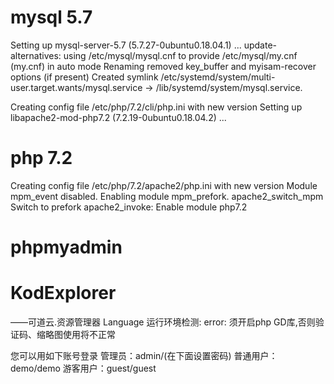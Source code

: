 
# mysql	5.7
Setting up mysql-server-5.7 (5.7.27-0ubuntu0.18.04.1) ...
update-alternatives: using /etc/mysql/mysql.cnf to provide /etc/mysql/my.cnf (my.cnf) in auto mode
Renaming removed key_buffer and myisam-recover options (if present)
Created symlink /etc/systemd/system/multi-user.target.wants/mysql.service → /lib/systemd/system/mysql.service.

Creating config file /etc/php/7.2/cli/php.ini with new version
Setting up libapache2-mod-php7.2 (7.2.19-0ubuntu0.18.04.2) ...


# php	7.2
Creating config file /etc/php/7.2/apache2/php.ini with new version
Module mpm_event disabled.
Enabling module mpm_prefork.
apache2_switch_mpm Switch to prefork
apache2_invoke: Enable module php7.2


# phpmyadmin


# KodExplorer
——可道云.资源管理器
Language
运行环境检测:
error:
须开启php GD库,否则验证码、缩略图使用将不正常

您可以用如下账号登录
管理员：admin/(在下面设置密码)
普通用户：demo/demo
游客用户：guest/guest

